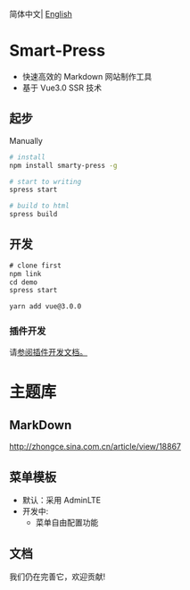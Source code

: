 简体中文| [English](./README.en-US.md)
# Smart-Press
- 快速高效的 Markdown 网站制作工具
- 基于 Vue3.0 SSR 技术

## 起步
Manually
```bash
# install 
npm install smarty-press -g

# start to writing 
spress start

# build to html
spress build

```


## 开发

```js
# clone first
npm link
cd demo
spress start
```

```bash
yarn add vue@3.0.0

```

###  插件开发   

请[参阅插件开发文档。](https://github.com/su37josephxia/smarty-press/tree/master/src/markdown/provider/__test_files__/)


# 主题库

## MarkDown

http://zhongce.sina.com.cn/article/view/18867

## 菜单模板

* 默认：采用 AdminLTE 
* 开发中:
    * 菜单自由配置功能

## 文档

我们仍在完善它，欢迎贡献!
